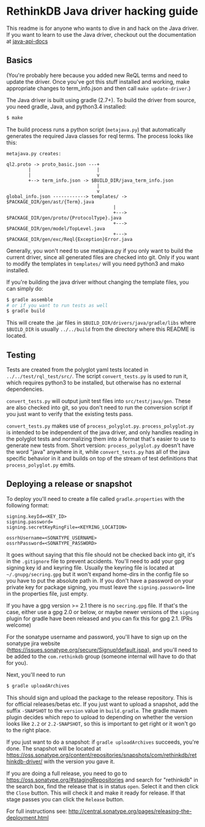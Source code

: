 # RethinkDB Java driver hacking guide

This readme is for anyone who wants to dive in and hack on the Java
driver. If you want to learn to use the Java driver, checkout out the
documentation at [java-api-docs][]

[java-api-docs]: http://rethinkdb.com/api/java/

## Basics

(You're probably here because you added new ReQL terms and need to
update the driver.  Once you've got this stuff installed and working,
make appropriate changes to term_info.json and then call `make
update-driver`.)

The Java driver is built using gradle (2.7+). To build the driver from
source, you need gradle, Java, and python3.4 installed:

```bash
$ make
```

The build process runs a python script (`metajava.py`) that
automatically generates the required Java classes for reql terms. The
process looks like this:

```
metajava.py creates:

ql2.proto -> proto_basic.json ---+
        |                        |
        |                        v
        +--> term_info.json -> $BUILD_DIR/java_term_info.json
                                 |
                                 v
global_info.json ------------> templates/ -> $PACKAGE_DIR/gen/ast/{Term}.java
                                       |
                                       +---> $PACKAGE_DIR/gen/proto/{ProtocolType}.java
                                       +---> $PACKAGE_DIR/gen/model/TopLevel.java
                                       +---> $PACKAGE_DIR/gen/exc/Reql{Exception}Error.java
```

Generally, you won't need to use metajava.py if you only want to build
the current driver, since all generated files are checked into
git. Only if you want to modify the templates in `templates/` will you
need python3 and mako installed.

If you're building the java driver without changing the template
files, you can simply do:

```bash
$ gradle assemble
# or if you want to run tests as well
$ gradle build
```

This will create the .jar files in
`$BUILD_DIR/drivers/java/gradle/libs` where `$BUILD_DIR` is usually
`../../build` from the directory where this README is located.

## Testing

Tests are created from the polyglot yaml tests located in
`../../test/rql_test/src/`. The script `convert_tests.py` is used to
run it, which requires python3 to be installed, but otherwise has no
external dependencies.

`convert_tests.py` will output junit test files into
`src/test/java/gen`. These are also checked into git, so you don't
need to run the conversion script if you just want to verify that the
existing tests pass.

`convert_tests.py` makes use of
`process_polyglot.py`. `process_polyglot.py` is intended to be
independent of the java driver, and only handles reading in the
polyglot tests and normalizing them into a format that's easier to use
to generate new tests from. Short version: `process_polyglot.py`
doesn't have the word "java" anywhere in it, while `convert_tests.py`
has all of the java specific behavior in it and builds on top of the
stream of test definitions that `process_polyglot.py` emits.

## Deploying a release or snapshot

To deploy you'll need to create a file called `gradle.properties` with
the following format:

```
signing.keyId=<KEY_ID>
signing.password=
signing.secretKeyRingFile=<KEYRING_LOCATION>

ossrhUsername=<SONATYPE_USERNAME>
ossrhPassword=<SONATYPE_PASSWORD>
```

It goes without saying that this file should not be checked back into
git, it's in the `.gitignore` file to prevent accidents. You'll need
to add your gpg signing key id and keyring file. Usually the keyring
file is located at `~/.gnupg/secring.gpg` but it won't expand
home-dirs in the config file so you have to put the absolute path
in. If you don't have a password on your private key for package
signing, you must leave the `signing.password=` line in the properties
file, just empty.

If you have a gpg version >= 2.1 there is no `secring.gpg` file. If
that's the case, either use a gpg 2.0 or below, or maybe newer
versions of the `signing` plugin for gradle have been released and you
can fix this for gpg 2.1. (PRs welcome)

For the sonatype username and password, you'll have to sign up on the
sonatype jira website
(https://issues.sonatype.org/secure/Signup!default.jspa), and you'll
need to be added to the `com.rethinkdb` group (someone internal will
have to do that for you).

Next, you'll need to run

```bash
$ gradle uploadArchives
```

This should sign and upload the package to the release
repository. This is for official releases/betas etc. If you just want
to upload a snapshot, add the suffix `-SNAPSHOT` to the `version`
value in `build.gradle`. The gradle maven plugin decides which repo to
upload to depending on whether the version looks like `2.2` or
`2.2-SNAPSHOT`, so this is important to get right or it won't go to
the right place.

If you just want to do a snapshot: if `gradle uploadArchives`
succeeds, you're done. The snapshot will be located at
https://oss.sonatype.org/content/repositories/snapshots/com/rethinkdb/rethinkdb-driver/
with the version you gave it.

If you are doing a full release, you need to go to
https://oss.sonatype.org/#stagingRepositories and search for
"rethinkdb" in the search box, find the release that is in status
`open`. Select it and then click the `Close` button. This will check
it and make it ready for release. If that stage passes you can click
the `Release` button.

For full instructions see:
http://central.sonatype.org/pages/releasing-the-deployment.html
